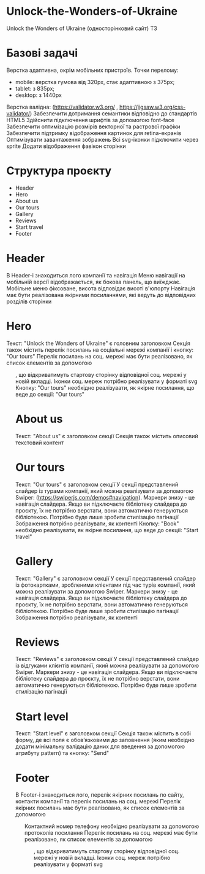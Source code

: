 # Unlock-the-Wonders-of-Ukraine

Unlock the Wonders of Ukraine (односторінковий сайт) ТЗ

# Базові задачі

Верстка адаптивна, окрім мобільних пристроїв. Точки перелому:

- mobile: верстка гумова від 320px, стає адаптивною з 375px;
- tablet: з 835px;
- desktop: з 1440px

Верстка валідна: (https://validator.w3.org/ , https://jigsaw.w3.org/css-validator/)
Забезпечити дотримання семантики відповідно до стандартів HTML5
Здійснити підключення шрифтів за допомогою font-face
Забезпечити оптимізацію розмірів векторної та растрової графіки
Забезпечити підтримку відображення картинок для retina-екранів
Оптимізувати завантаження зображень
Всі svg-іконки підключити через sprite
Додати відображення фавікон сторінки

# Структура проєкту

- Header
- Hero
- About us
- Our tours
- Gallery
- Reviews
- Start travel
- Footer

# Header

В Header-і знаходиться лого компанії та навігація
Меню навігації на мобільній версії відображається, як бокова панель, що виїжджає. Мобільне меню фіксоване, висота відповідає висоті в'юпорту
Навігація має бути реалізована якірними посиланнями, які ведуть до відповідних розділів сторінки

# Hero

Текст: "Unlock the Wonders of Ukraine" є головним заголовком
Секція також містить перелік посилань на соціальні мережі компанії і кнопку: "Our tours"
Перелік посилань на соц. мережі має бути реалізовано, як список елементів за допомогою <ul>, що відкриватимуть стартову сторінку відповідної соц. мережі у новій вкладці. Іконки соц. мереж потрібно реалізувати у форматі svg
Кнопку: "Our tours" необхідно реалізувати, як якірне посилання, що веде до секції: "Our tours"

# About us

Текст: "About us" є заголовком секції
Секція також містить описовий текстовий контент

# Our tours

Текст: "Our tours" є заголовком секції
У секції представлений слайдер із турами компанії, який можна реалізувати за допомогою Swiper: (https://swiperjs.com/demos#navigation). Маркери знизу - це навігація слайдера. Якщо ви підключаєте бібліотеку слайдера до проєкту, їх не потрібно верстати, вони автоматично генеруються бібліотекою. Потрібно буде лише зробити стилізацію пагінації
Зображення потрібно реалізувати, як контенті
Кнопку: "Book" необхідно реалізувати, як якірне посилання, що веде до секції: "Start travel"

# Gallery

Текст: "Gallery" є заголовком секції
У секції представлений слайдер із фотокартками, зробленими клієнтами під час турів компанії, який можна реалізувати за допомогою Swiper. Маркери знизу - це навігація слайдера. Якщо ви підключаєте бібліотеку слайдера до проєкту, їх не потрібно верстати, вони автоматично генеруються бібліотекою. Потрібно буде лише зробити стилізацію пагінації
Зображення потрібно реалізувати, як контенті

# Reviews

Текст: "Reviews" є заголовком секції
У секції представлений слайдер із відгуками клієнтів компанії, який можна реалізувати за допомогою Swiper. Маркери знизу - це навігація слайдера. Якщо ви підключаєте бібліотеку слайдера до проєкту, їх не потрібно верстати, вони автоматично генеруються бібліотекою. Потрібно буде лише зробити стилізацію пагінації

# Start level

Текст: "Start level" є заголовком секції
Секція також містить в собі форму, де всі поля є обовʼязковими до заповнення (яким необхідно додати мінімальну валідацію даних для введення за допомогою атрибуту pattern) та кнопку: "Send"

# Footer

В Footer-і знаходиться лого, перелік якірних посилань по сайту, контакти компанії та перелік посилань на соц. мережі
Перелік якірних посилань має бути реалізовано, як список елементів за допомогою <ul>
Контактний номер телефону необхідно реалізувати за допомогою протоколів посилання
Перелік посилань на соц. мережі має бути реалізовано, як список елементів за допомогою <ul>, що відкриватимуть стартову сторінку відповідної соц. мережі у новій вкладці. Іконки соц. мереж потрібно реалізувати у форматі svg
